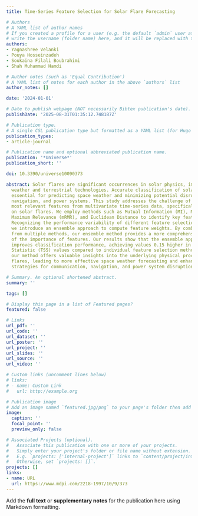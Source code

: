 ```yaml
---
title: Time-Series Feature Selection for Solar Flare Forecasting

# Authors
# A YAML list of author names
# If you created a profile for a user (e.g. the default `admin` user at `content/authors/admin/`), 
# write the username (folder name) here, and it will be replaced with their full name and linked to their profile.
authors:
- Yagnashree Velanki
- Pouya Hosseinzadeh
- Soukaina Filali Boubrahimi
- Shah Muhammad Hamdi

# Author notes (such as 'Equal Contribution')
# A YAML list of notes for each author in the above `authors` list
author_notes: []

date: '2024-01-01'

# Date to publish webpage (NOT necessarily Bibtex publication's date).
publishDate: '2025-08-31T01:35:12.748187Z'

# Publication type.
# A single CSL publication type but formatted as a YAML list (for Hugo requirements).
publication_types:
- article-journal

# Publication name and optional abbreviated publication name.
publication: '*Universe*'
publication_short: ''

doi: 10.3390/universe10090373

abstract: Solar flares are significant occurrences in solar physics, impacting space
  weather and terrestrial technologies. Accurate classification of solar flares is
  essential for predicting space weather and minimizing potential disruptions to communication,
  navigation, and power systems. This study addresses the challenge of selecting the
  most relevant features from multivariate time-series data, specifically focusing
  on solar flares. We employ methods such as Mutual Information (MI), Minimum Redundancy
  Maximum Relevance (mRMR), and Euclidean Distance to identify key features for classification.
  Recognizing the performance variability of different feature selection techniques,
  we introduce an ensemble approach to compute feature weights. By combining outputs
  from multiple methods, our ensemble method provides a more comprehensive understanding
  of the importance of features. Our results show that the ensemble approach significantly
  improves classification performance, achieving values 0.15 higher in True Skill
  Statistic (TSS) values compared to individual feature selection methods. Additionally,
  our method offers valuable insights into the underlying physical processes of solar
  flares, leading to more effective space weather forecasting and enhanced mitigation
  strategies for communication, navigation, and power system disruptions.

# Summary. An optional shortened abstract.
summary: ''

tags: []

# Display this page in a list of Featured pages?
featured: false

# Links
url_pdf: ''
url_code: ''
url_dataset: ''
url_poster: ''
url_project: ''
url_slides: ''
url_source: ''
url_video: ''

# Custom links (uncomment lines below)
# links:
# - name: Custom Link
#   url: http://example.org

# Publication image
# Add an image named `featured.jpg/png` to your page's folder then add a caption below.
image:
  caption: ''
  focal_point: ''
  preview_only: false

# Associated Projects (optional).
#   Associate this publication with one or more of your projects.
#   Simply enter your project's folder or file name without extension.
#   E.g. `projects: ['internal-project']` links to `content/project/internal-project/index.md`.
#   Otherwise, set `projects: []`.
projects: []
links:
- name: URL
  url: https://www.mdpi.com/2218-1997/10/9/373
---
```


Add the **full text** or **supplementary notes** for the publication here using Markdown formatting.
